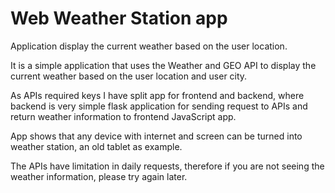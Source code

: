 # Web Weather Station app

Application display the current weather based on the user location.

It is a simple application that uses the Weather and GEO API to display the current weather based on the user location and user city.

As APIs required keys I have split app for frontend and backend, where backend is very simple flask application for sending request to APIs and return weather information to frontend JavaScript app. 

App shows that any device with internet and screen can be turned into weather station, an old tablet as example.

The APIs have limitation in daily requests, therefore if you are not seeing the weather information, please try again later.